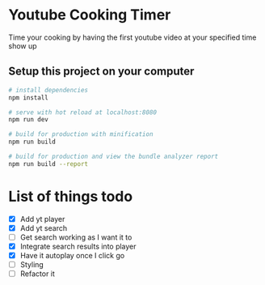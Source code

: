 # Youtube Cooking Timer

Time your cooking by having the first youtube video at your specified time show up

## Setup this project on your computer

```bash
# install dependencies
npm install

# serve with hot reload at localhost:8080
npm run dev

# build for production with minification
npm run build

# build for production and view the bundle analyzer report
npm run build --report
```

# List of things todo
- [x] Add yt player 
- [x] Add yt search 
- [ ] Get search working as I want it to 
- [x] Integrate search results into player
- [x] Have it autoplay once I click go  
- [ ] Styling
- [ ] Refactor it